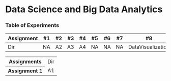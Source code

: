 # Data Science and Big Data Analytics

### Table of Experiments

Assignment | #1 | #2 | #3 | #4 | #5 | #6 | #7 | #8 | #9 | #10 | #11
--- | --- | --- | --- |--- |--- |--- |--- |--- |--- |--- |---
Dir | NA | A2 | A3 | A4 | NA | NA | NA | DataVisualization | DataVisualization | NA | NA

<table>
  <tr>
    <th>Assignments</th>
    <td>Dir</td>
  </tr>
  <tr>
    <th>Assignment 1</th>
    <td>A1</td>
  </tr>
</table>
